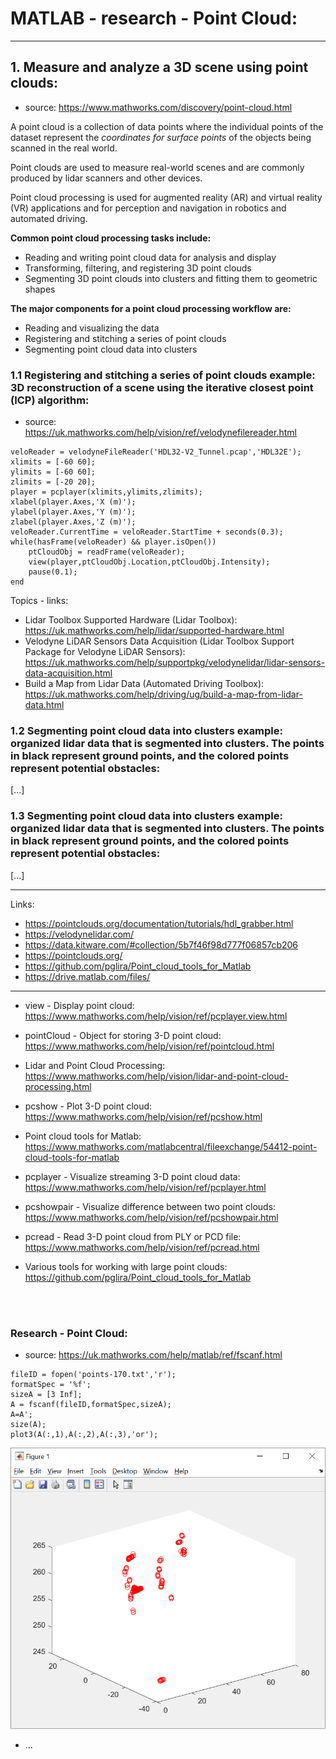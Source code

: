 # MATLAB - research - Point Cloud:

***

## 1. Measure and analyze a 3D scene using point clouds: 
- source: https://www.mathworks.com/discovery/point-cloud.html

A point cloud is a collection of data points where the individual points of the dataset represent the *coordinates for surface points* of the objects being scanned in the real world. 

Point clouds are used to measure real-world scenes and are commonly produced by lidar scanners and other devices. 

Point cloud processing is used for augmented reality (AR) and virtual reality (VR) applications and for perception and navigation in robotics and automated driving.

**Common point cloud processing tasks include:**
- Reading and writing point cloud data for analysis and display
- Transforming, filtering, and registering 3D point clouds
- Segmenting 3D point clouds into clusters and fitting them to geometric shapes

**The major components for a point cloud processing workflow are:**
- Reading and visualizing the data
- Registering and stitching a series of point clouds
- Segmenting point cloud data into clusters

### 1.1 Registering and stitching a series of point clouds example: 3D reconstruction of a scene using the iterative closest point (ICP) algorithm:
- source: https://uk.mathworks.com/help/vision/ref/velodynefilereader.html

```
veloReader = velodyneFileReader('HDL32-V2_Tunnel.pcap','HDL32E');
xlimits = [-60 60];
ylimits = [-60 60];
zlimits = [-20 20];
player = pcplayer(xlimits,ylimits,zlimits);
xlabel(player.Axes,'X (m)');
ylabel(player.Axes,'Y (m)');
zlabel(player.Axes,'Z (m)');
veloReader.CurrentTime = veloReader.StartTime + seconds(0.3); 
while(hasFrame(veloReader) && player.isOpen())
    ptCloudObj = readFrame(veloReader);
    view(player,ptCloudObj.Location,ptCloudObj.Intensity);
    pause(0.1);
end
```


Topics - links:
- Lidar Toolbox Supported Hardware (Lidar Toolbox): 
https://uk.mathworks.com/help/lidar/supported-hardware.html
- Velodyne LiDAR Sensors Data Acquisition (Lidar Toolbox Support Package for Velodyne LiDAR Sensors):  
https://uk.mathworks.com/help/supportpkg/velodynelidar/lidar-sensors-data-acquisition.html
- Build a Map from Lidar Data (Automated Driving Toolbox): 
https://uk.mathworks.com/help/driving/ug/build-a-map-from-lidar-data.html


### 1.2 Segmenting point cloud data into clusters example: organized lidar data that is segmented into clusters. The points in black represent ground points, and the colored points represent potential obstacles:

[...]

### 1.3 Segmenting point cloud data into clusters example: organized lidar data that is segmented into clusters. The points in black represent ground points, and the colored points represent potential obstacles:

[...]

***

Links: 
- https://pointclouds.org/documentation/tutorials/hdl_grabber.html
- https://velodynelidar.com/
- https://data.kitware.com/#collection/5b7f46f98d777f06857cb206
- https://pointclouds.org/
- https://github.com/pglira/Point_cloud_tools_for_Matlab
- https://drive.matlab.com/files/

***

- view - Display point cloud:
https://www.mathworks.com/help/vision/ref/pcplayer.view.html

- pointCloud - Object for storing 3-D point cloud: 
https://www.mathworks.com/help/vision/ref/pointcloud.html

- Lidar and Point Cloud Processing:
https://www.mathworks.com/help/vision/lidar-and-point-cloud-processing.html

- pcshow - Plot 3-D point cloud:
https://www.mathworks.com/help/vision/ref/pcshow.html

- Point cloud tools for Matlab:
https://www.mathworks.com/matlabcentral/fileexchange/54412-point-cloud-tools-for-matlab

- pcplayer - Visualize streaming 3-D point cloud data:
https://www.mathworks.com/help/vision/ref/pcplayer.html

- pcshowpair - Visualize difference between two point clouds:
https://www.mathworks.com/help/vision/ref/pcshowpair.html

- pcread - Read 3-D point cloud from PLY or PCD file:
https://www.mathworks.com/help/vision/ref/pcread.html

-  Various tools for working with large point clouds:
https://github.com/pglira/Point_cloud_tools_for_Matlab

<br /><br />

### Research - Point Cloud:

- source: https://uk.mathworks.com/help/matlab/ref/fscanf.html

```
fileID = fopen('points-170.txt','r');
formatSpec = '%f';
sizeA = [3 Inf];
A = fscanf(fileID,formatSpec,sizeA);
A=A';
size(A);
plot3(A(:,1),A(:,2),A(:,3),'or');
```
![plot3(A(:,1),A(:,2),A(:,3),'or')](/images/fig-points-example.png)
- ...
